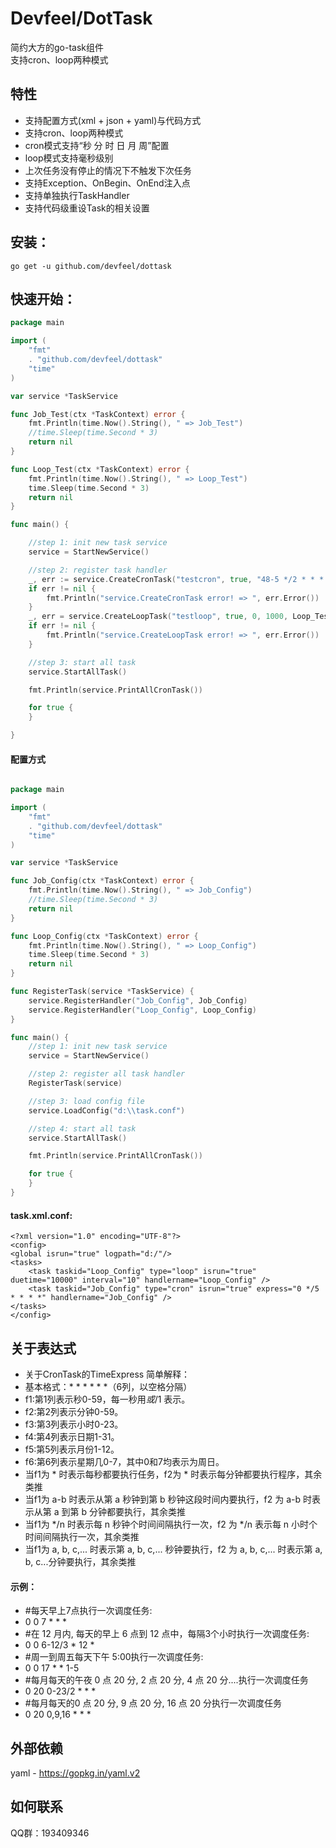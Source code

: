 # Devfeel/DotTask
简约大方的go-task组件
<br>支持cron、loop两种模式


## 特性
* 支持配置方式(xml + json + yaml)与代码方式
* 支持cron、loop两种模式
* cron模式支持“秒 分 时 日 月 周”配置
* loop模式支持毫秒级别
* 上次任务没有停止的情况下不触发下次任务
* 支持Exception、OnBegin、OnEnd注入点
* 支持单独执行TaskHandler
* 支持代码级重设Task的相关设置


## 安装：

```
go get -u github.com/devfeel/dottask
```

## 快速开始：

```go
package main

import (
	"fmt"
	. "github.com/devfeel/dottask"
	"time"
)

var service *TaskService

func Job_Test(ctx *TaskContext) error {
	fmt.Println(time.Now().String(), " => Job_Test")
	//time.Sleep(time.Second * 3)
	return nil
}

func Loop_Test(ctx *TaskContext) error {
	fmt.Println(time.Now().String(), " => Loop_Test")
	time.Sleep(time.Second * 3)
	return nil
}

func main() {

    //step 1: init new task service
	service = StartNewService()

	//step 2: register task handler
	_, err := service.CreateCronTask("testcron", true, "48-5 */2 * * * *", Job_Test, nil)
	if err != nil {
		fmt.Println("service.CreateCronTask error! => ", err.Error())
	}
	_, err = service.CreateLoopTask("testloop", true, 0, 1000, Loop_Test, nil)
	if err != nil {
		fmt.Println("service.CreateLoopTask error! => ", err.Error())
	}

	//step 3: start all task
	service.StartAllTask()

	fmt.Println(service.PrintAllCronTask())

	for true {
	}

}

```

#### 配置方式
```go

package main

import (
	"fmt"
	. "github.com/devfeel/dottask"
	"time"
)

var service *TaskService

func Job_Config(ctx *TaskContext) error {
	fmt.Println(time.Now().String(), " => Job_Config")
	//time.Sleep(time.Second * 3)
	return nil
}

func Loop_Config(ctx *TaskContext) error {
	fmt.Println(time.Now().String(), " => Loop_Config")
	time.Sleep(time.Second * 3)
	return nil
}

func RegisterTask(service *TaskService) {
	service.RegisterHandler("Job_Config", Job_Config)
	service.RegisterHandler("Loop_Config", Loop_Config)
}

func main() {
	//step 1: init new task service
	service = StartNewService()

	//step 2: register all task handler
	RegisterTask(service)

	//step 3: load config file
	service.LoadConfig("d:\\task.conf")

	//step 4: start all task
	service.StartAllTask()

	fmt.Println(service.PrintAllCronTask())

	for true {
	}
}

```
#### task.xml.conf:
```
<?xml version="1.0" encoding="UTF-8"?>
<config>
<global isrun="true" logpath="d:/"/>
<tasks>
    <task taskid="Loop_Config" type="loop" isrun="true" duetime="10000" interval="10" handlername="Loop_Config" />
    <task taskid="Job_Config" type="cron" isrun="true" express="0 */5 * * * *" handlername="Job_Config" />
</tasks>
</config>

```


## 关于表达式
* 关于CronTask的TimeExpress 简单解释：
* 基本格式：* * * * * *（6列，以空格分隔）
* f1:第1列表示秒0-59，每一秒用*或*/1 表示。
* f2:第2列表示分钟0-59。
* f3:第3列表示小时0-23。
* f4:第4列表示日期1-31。
* f5:第5列表示月份1-12。
* f6:第6列表示星期几0-7，其中0和7均表示为周日。
* 当f1为 * 时表示每秒都要执行任务，f2为 * 时表示每分钟都要执行程序，其余类推
* 当f1为 a-b 时表示从第 a 秒钟到第 b 秒钟这段时间内要执行，f2 为 a-b 时表示从第 a 到第 b 分钟都要执行，其余类推
* 当f1为 */n 时表示每 n 秒钟个时间间隔执行一次，f2 为 */n 表示每 n 小时个时间间隔执行一次，其余类推
* 当f1为 a, b, c,... 时表示第 a, b, c,... 秒钟要执行，f2 为 a, b, c,... 时表示第 a, b, c...分钟要执行，其余类推
#### 示例：
* #每天早上7点执行一次调度任务:
* 0 0 7 * * *
* #在 12 月内, 每天的早上 6 点到 12 点中，每隔3个小时执行一次调度任务:
* 0 0 6-12/3 * 12 *
* #周一到周五每天下午 5:00执行一次调度任务:
* 0 0 17 * * 1-5
* #每月每天的午夜 0 点 20 分, 2 点 20 分, 4 点 20 分....执行一次调度任务
* 0 20 0-23/2 * * *
* #每月每天的0 点 20 分, 9 点 20 分, 16 点 20 分执行一次调度任务
* 0 20 0,9,16 * * *


## 外部依赖
yaml - https://gopkg.in/yaml.v2


## 如何联系
QQ群：193409346
